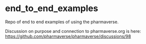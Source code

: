 # end_to_end_examples

Repo of end to end examples of using the pharmaverse. 

Discussion on purpose and connection to pharmaverse.org is here: https://github.com/pharmaverse/pharmaverse/discussions/98
